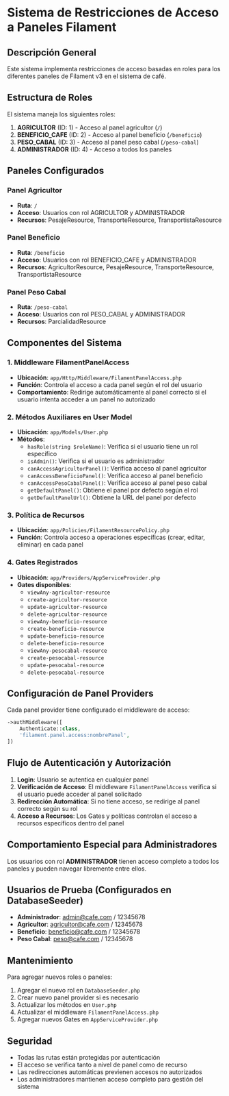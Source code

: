 # Sistema de Restricciones de Acceso a Paneles Filament

## Descripción General

Este sistema implementa restricciones de acceso basadas en roles para los diferentes paneles de Filament v3 en el sistema de café.

## Estructura de Roles

El sistema maneja los siguientes roles:

1. **AGRICULTOR** (ID: 1) - Acceso al panel agricultor (`/`)
2. **BENEFICIO_CAFE** (ID: 2) - Acceso al panel beneficio (`/beneficio`)
3. **PESO_CABAL** (ID: 3) - Acceso al panel peso cabal (`/peso-cabal`)
4. **ADMINISTRADOR** (ID: 4) - Acceso a todos los paneles

## Paneles Configurados

### Panel Agricultor
- **Ruta**: `/`
- **Acceso**: Usuarios con rol AGRICULTOR y ADMINISTRADOR
- **Recursos**: PesajeResource, TransporteResource, TransportistaResource

### Panel Beneficio
- **Ruta**: `/beneficio`
- **Acceso**: Usuarios con rol BENEFICIO_CAFE y ADMINISTRADOR
- **Recursos**: AgricultorResource, PesajeResource, TransporteResource, TransportistaResource

### Panel Peso Cabal
- **Ruta**: `/peso-cabal`
- **Acceso**: Usuarios con rol PESO_CABAL y ADMINISTRADOR
- **Recursos**: ParcialidadResource

## Componentes del Sistema

### 1. Middleware FilamentPanelAccess
- **Ubicación**: `app/Http/Middleware/FilamentPanelAccess.php`
- **Función**: Controla el acceso a cada panel según el rol del usuario
- **Comportamiento**: Redirige automáticamente al panel correcto si el usuario intenta acceder a un panel no autorizado

### 2. Métodos Auxiliares en User Model
- **Ubicación**: `app/Models/User.php`
- **Métodos**:
  - `hasRole(string $roleName)`: Verifica si el usuario tiene un rol específico
  - `isAdmin()`: Verifica si el usuario es administrador
  - `canAccessAgricultorPanel()`: Verifica acceso al panel agricultor
  - `canAccessBeneficioPanel()`: Verifica acceso al panel beneficio
  - `canAccessPesoCabalPanel()`: Verifica acceso al panel peso cabal
  - `getDefaultPanel()`: Obtiene el panel por defecto según el rol
  - `getDefaultPanelUrl()`: Obtiene la URL del panel por defecto

### 3. Política de Recursos
- **Ubicación**: `app/Policies/FilamentResourcePolicy.php`
- **Función**: Controla acceso a operaciones específicas (crear, editar, eliminar) en cada panel

### 4. Gates Registrados
- **Ubicación**: `app/Providers/AppServiceProvider.php`
- **Gates disponibles**:
  - `viewAny-agricultor-resource`
  - `create-agricultor-resource`
  - `update-agricultor-resource`
  - `delete-agricultor-resource`
  - `viewAny-beneficio-resource`
  - `create-beneficio-resource`
  - `update-beneficio-resource`
  - `delete-beneficio-resource`
  - `viewAny-pesocabal-resource`
  - `create-pesocabal-resource`
  - `update-pesocabal-resource`
  - `delete-pesocabal-resource`

## Configuración de Panel Providers

Cada panel provider tiene configurado el middleware de acceso:

```php
->authMiddleware([
    Authenticate::class,
    'filament.panel.access:nombrePanel',
])
```

## Flujo de Autenticación y Autorización

1. **Login**: Usuario se autentica en cualquier panel
2. **Verificación de Acceso**: El middleware `FilamentPanelAccess` verifica si el usuario puede acceder al panel solicitado
3. **Redirección Automática**: Si no tiene acceso, se redirige al panel correcto según su rol
4. **Acceso a Recursos**: Los Gates y políticas controlan el acceso a recursos específicos dentro del panel

## Comportamiento Especial para Administradores

Los usuarios con rol **ADMINISTRADOR** tienen acceso completo a todos los paneles y pueden navegar libremente entre ellos.

## Usuarios de Prueba (Configurados en DatabaseSeeder)

- **Administrador**: admin@cafe.com / 12345678
- **Agricultor**: agricultor@cafe.com / 12345678
- **Beneficio**: beneficio@cafe.com / 12345678
- **Peso Cabal**: peso@cafe.com / 12345678

## Mantenimiento

Para agregar nuevos roles o paneles:

1. Agregar el nuevo rol en `DatabaseSeeder.php`
2. Crear nuevo panel provider si es necesario
3. Actualizar los métodos en `User.php`
4. Actualizar el middleware `FilamentPanelAccess.php`
5. Agregar nuevos Gates en `AppServiceProvider.php`

## Seguridad

- Todas las rutas están protegidas por autenticación
- El acceso se verifica tanto a nivel de panel como de recurso
- Las redirecciones automáticas previenen accesos no autorizados
- Los administradores mantienen acceso completo para gestión del sistema
